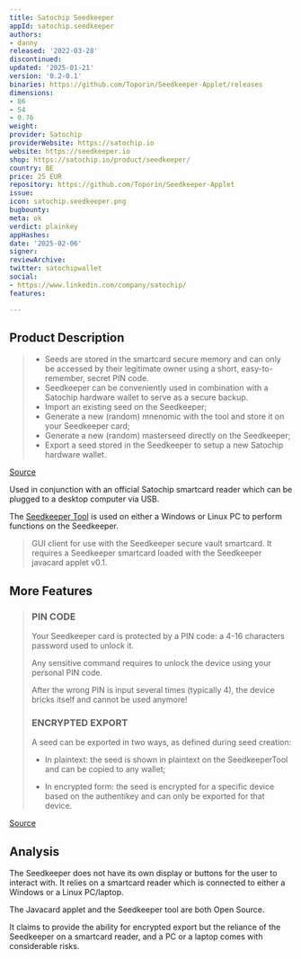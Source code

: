 ```yaml
---
title: Satochip Seedkeeper
appId: satochip.seedkeeper
authors:
- danny
released: '2022-03-28'
discontinued: 
updated: '2025-01-21'
version: '0.2-0.1'
binaries: https://github.com/Toporin/Seedkeeper-Applet/releases
dimensions:
- 86
- 54
- 0.76
weight: 
provider: Satochip
providerWebsite: https://satochip.io
website: https://seedkeeper.io
shop: https://satochip.io/product/seedkeeper/
country: BE
price: 25 EUR
repository: https://github.com/Toporin/Seedkeeper-Applet
issue: 
icon: satochip.seedkeeper.png
bugbounty: 
meta: ok
verdict: plainkey
appHashes: 
date: '2025-02-06'
signer: 
reviewArchive: 
twitter: satochipwallet
social:
- https://www.linkedin.com/company/satochip/
features: 

---
```


## Product Description 

> - Seeds are stored in the smartcard secure memory and can only be accessed by their legitimate owner using a short, easy-to-remember, secret PIN code.
> - Seedkeeper can be conveniently used in combination with a Satochip hardware wallet to serve as a secure backup.
> - Import an existing seed on the Seedkeeper;
> - Generate a new (random) mnenomic with the tool and store it on your Seedkeeper card;
> - Generate a new (random) masterseed directly on the Seedkeeper;
> - Export a seed stored in the Seedkeeper to setup a new Satochip hardware wallet.

[Source](https://github.com/Toporin/Seedkeeper-Applet) 

Used in conjunction with an official Satochip smartcard reader which can be plugged to a desktop computer via USB.

The [Seedkeeper Tool](https://github.com/Toporin/Seedkeeper-Tool) is used on either a Windows or Linux PC to perform functions on the Seedkeeper. 

> GUI client for use with the Seedkeeper secure vault smartcard. It requires a Seedkeeper smartcard loaded with the Seedkeeper javacard applet v0.1.

## More Features 

> ### PIN CODE
> Your Seedkeeper card is protected by a PIN code: a 4-16 characters password used to unlock it.
>
> Any sensitive command requires to unlock the device using your personal PIN code.
>
> After the wrong PIN is input several times (typically 4), the device bricks itself and cannot be used anymore!
> 
> ### ENCRYPTED EXPORT
>
> A seed can be exported in two ways, as defined during seed creation:
>
> - In plaintext: the seed is shown in plaintext on the SeedkeeperTool and can be copied to any wallet;
>
> - In encrypted form: the seed is encrypted for a specific device based on the authentikey and can only be exported for that device.

[Source](https://seedkeeper.io/#what)

## Analysis 

The Seedkeeper does not have its own display or buttons for the user to interact with. It relies on a smartcard reader which is connected to either a Windows or a Linux PC/laptop. 

The Javacard applet and the Seedkeeper tool are both Open Source. 

It claims to provide the ability for encrypted export but the reliance of the Seedkeeper on a smartcard reader, and a PC or a laptop comes with considerable risks. 


